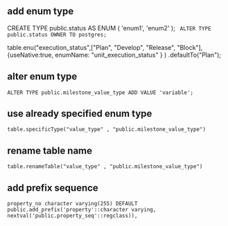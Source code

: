 ## add enum type

<!-- raw query -->
CREATE TYPE public.status AS ENUM (
                'enum1',
                'enum2'
   );
` ALTER TYPE public.status OWNER TO postgres;`

<!-- migration -->
  table.enu("execution_status",["Plan", "Develop", "Release", "Block"],  
  {useNative:true, enumName: "unit_execution_status" }
 )
 .defaultTo("Plan");


## alter enum type
`ALTER TYPE public.milestone_value_type ADD VALUE 'variable';`

## use already specified enum type
 `table.specificType("value_type" , "public.milestone_value_type")`

## rename table name
 `table.renameTable("value_type" , "public.milestone_value_type")`


 ## add prefix sequence
 <!-- raw -->
 `property_no character varying(255) DEFAULT public.add_prefix('property'::character varying, nextval('public.property_seq'::regclass)),`